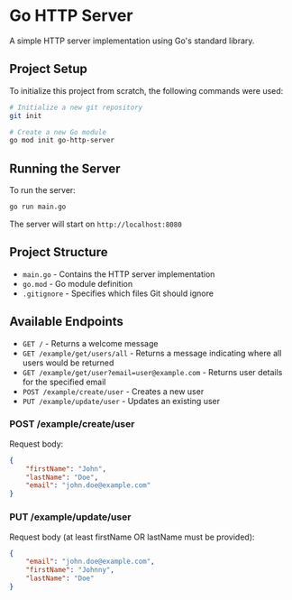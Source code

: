 # Go HTTP Server

A simple HTTP server implementation using Go's standard library.

## Project Setup

To initialize this project from scratch, the following commands were used:

```bash
# Initialize a new git repository
git init

# Create a new Go module
go mod init go-http-server
```

## Running the Server

To run the server:

```bash
go run main.go
```

The server will start on `http://localhost:8080`

## Project Structure

- `main.go` - Contains the HTTP server implementation
- `go.mod` - Go module definition
- `.gitignore` - Specifies which files Git should ignore

## Available Endpoints

- `GET /` - Returns a welcome message
- `GET /example/get/users/all` - Returns a message indicating where all users would be returned
- `GET /example/get/user?email=user@example.com` - Returns user details for the specified email
- `POST /example/create/user` - Creates a new user
- `PUT /example/update/user` - Updates an existing user

### POST /example/create/user
Request body:
```json
{
    "firstName": "John",
    "lastName": "Doe",
    "email": "john.doe@example.com"
}
```

### PUT /example/update/user
Request body (at least firstName OR lastName must be provided):
```json
{
    "email": "john.doe@example.com",
    "firstName": "Johnny",
    "lastName": "Doe"
}
```
